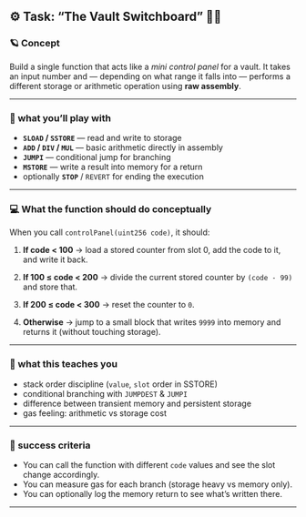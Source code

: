 ## ⚙️ **Task: “The Vault Switchboard” 🧠💾**

### 🪐 Concept

Build a single function that acts like a _mini control panel_ for a vault.
It takes an input number and — depending on what range it falls into —
performs a different storage or arithmetic operation using **raw assembly**.

---

### 🧩 what you’ll play with

- **`SLOAD` / `SSTORE`** — read and write to storage
- **`ADD` / `DIV` / `MUL`** — basic arithmetic directly in assembly
- **`JUMPI`** — conditional jump for branching
- **`MSTORE`** — write a result into memory for a return
- optionally **`STOP`** / `REVERT` for ending the execution

---

### 💻 What the function should do conceptually

When you call `controlPanel(uint256 code)`, it should:

1. **If code < 100** →
   load a stored counter from slot 0, add the code to it, and write it back.

2. **If 100 ≤ code < 200** →
   divide the current stored counter by `(code - 99)` and store that.

3. **If 200 ≤ code < 300** →
   reset the counter to `0`.

4. **Otherwise** →
   jump to a small block that writes `9999` into memory and returns it (without touching storage).

---

### 🧠 what this teaches you

- stack order discipline (`value`, `slot` order in SSTORE)
- conditional branching with `JUMPDEST` & `JUMPI`
- difference between transient memory and persistent storage
- gas feeling: arithmetic vs storage cost

---

### 🎯 success criteria

- You can call the function with different `code` values and see the slot change accordingly.
- You can measure gas for each branch (storage heavy vs memory only).
- You can optionally log the memory return to see what’s written there.

---
